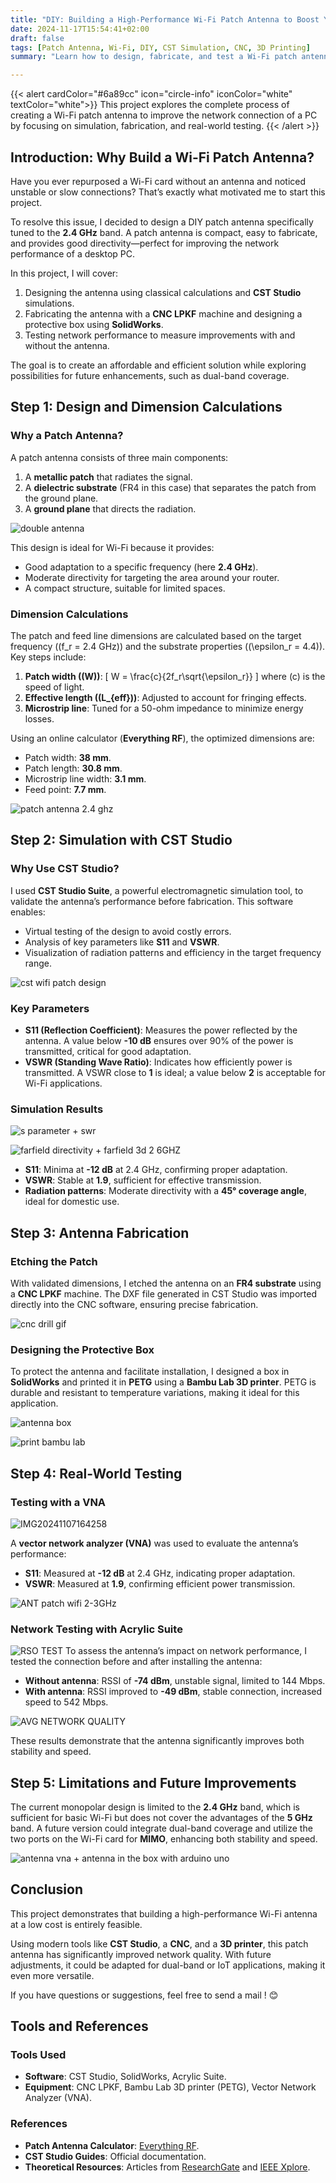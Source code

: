 ```yaml
---
title: "DIY: Building a High-Performance Wi-Fi Patch Antenna to Boost Your Connection"
date: 2024-11-17T15:54:41+02:00
draft: false
tags: [Patch Antenna, Wi-Fi, DIY, CST Simulation, CNC, 3D Printing]
summary: "Learn how to design, fabricate, and test a Wi-Fi patch antenna to significantly improve the signal quality of a card without an antenna."

---
```


{{< alert cardColor="#6a89cc" icon="circle-info" iconColor="white" textColor="white">}}
This project explores the complete process of creating a Wi-Fi patch antenna to improve the network connection of a PC by focusing on simulation, fabrication, and real-world testing.
{{< /alert >}}

## Introduction: Why Build a Wi-Fi Patch Antenna?

Have you ever repurposed a Wi-Fi card without an antenna and noticed unstable or slow connections? That’s exactly what motivated me to start this project.

To resolve this issue, I decided to design a DIY patch antenna specifically tuned to the **2.4 GHz** band. A patch antenna is compact, easy to fabricate, and provides good directivity—perfect for improving the network performance of a desktop PC.

In this project, I will cover:
1. Designing the antenna using classical calculations and **CST Studio** simulations.
2. Fabricating the antenna with a **CNC LPKF** machine and designing a protective box using **SolidWorks**.
3. Testing network performance to measure improvements with and without the antenna.

The goal is to create an affordable and efficient solution while exploring possibilities for future enhancements, such as dual-band coverage.

## Step 1: Design and Dimension Calculations

### Why a Patch Antenna?
A patch antenna consists of three main components:
1. A **metallic patch** that radiates the signal.
2. A **dielectric substrate** (FR4 in this case) that separates the patch from the ground plane.
3. A **ground plane** that directs the radiation.

![double antenna](https://github.com/user-attachments/assets/4f27e270-db87-4794-860c-d75a7bf3b09e "comparison of a Wikipedia patch antenna image (left) and a custom-built patch antenna designed and fabricated by me (right)")

This design is ideal for Wi-Fi because it provides:
- Good adaptation to a specific frequency (here **2.4 GHz**).
- Moderate directivity for targeting the area around your router.
- A compact structure, suitable for limited spaces.

### Dimension Calculations
The patch and feed line dimensions are calculated based on the target frequency (\(f_r = 2.4 GHz\)) and the substrate properties (\(\epsilon_r = 4.4\)). Key steps include:
1. **Patch width (\(W\))**:
   \[
   W = \frac{c}{2f_r\sqrt{\epsilon_r}}
   \]
   where \(c\) is the speed of light.
2. **Effective length (\(L_{eff}\))**: Adjusted to account for fringing effects.
3. **Microstrip line**: Tuned for a 50-ohm impedance to minimize energy losses.

Using an online calculator (**Everything RF**), the optimized dimensions are:
- Patch width: **38 mm**.
- Patch length: **30.8 mm**.
- Microstrip line width: **3.1 mm**.
- Feed point: **7.7 mm**.

![patch antenna 2.4 ghz](https://github.com/user-attachments/assets/3ad1b21b-a733-4528-9923-a2f6367d259b "calculated patch dimensions used for the design")

## Step 2: Simulation with CST Studio

### Why Use CST Studio?
I used **CST Studio Suite**, a powerful electromagnetic simulation tool, to validate the antenna’s performance before fabrication. This software enables:
- Virtual testing of the design to avoid costly errors.
- Analysis of key parameters like **S11** and **VSWR**.
- Visualization of radiation patterns and efficiency in the target frequency range.

![cst wifi patch design](https://github.com/user-attachments/assets/58754c96-c20b-4f78-be8b-43b97db409dc "antenna design in CST Studio")


### Key Parameters
- **S11 (Reflection Coefficient)**: Measures the power reflected by the antenna. A value below **-10 dB** ensures over 90% of the power is transmitted, critical for good adaptation.
- **VSWR (Standing Wave Ratio)**: Indicates how efficiently power is transmitted. A VSWR close to **1** is ideal; a value below **2** is acceptable for Wi-Fi applications.

### Simulation Results

![s parameter + swr](https://github.com/user-attachments/assets/645183ef-bca9-46cc-97fe-3bc0f9626d37 "S11 Parameter and VSWR")

![farfield directivity + farfield 3d 2 6GHZ](https://github.com/user-attachments/assets/379ced92-0a56-4c98-8bd0-28e02051fae1 "Farfield and directivity of the antenna")

- **S11**: Minima at **-12 dB** at 2.4 GHz, confirming proper adaptation.
- **VSWR**: Stable at **1.9**, sufficient for effective transmission.
- **Radiation patterns**: Moderate directivity with a **45° coverage angle**, ideal for domestic use.

## Step 3: Antenna Fabrication

### Etching the Patch
With validated dimensions, I etched the antenna on an **FR4 substrate** using a **CNC LPKF** machine. The DXF file generated in CST Studio was imported directly into the CNC software, ensuring precise fabrication.

![cnc drill gif](https://github.com/user-attachments/assets/451c2532-e962-4d03-8beb-56afa2d6739f "CNC engraving a patch antenna design on FR4")

### Designing the Protective Box
To protect the antenna and facilitate installation, I designed a box in **SolidWorks** and printed it in **PETG** using a **Bambu Lab 3D printer**. PETG is durable and resistant to temperature variations, making it ideal for this application.

![antenna box](https://github.com/user-attachments/assets/42ef3064-958c-419b-848c-95f2a5932744 "Design of the box in Solidwork")

![print bambu lab](https://github.com/user-attachments/assets/33621b8e-d0fd-4920-ad2d-ed3ab73d8ab4 "Printing the box")

## Step 4: Real-World Testing

### Testing with a VNA

![IMG20241107164258](https://github.com/user-attachments/assets/ac704a26-89b2-427c-aedc-9e261a42d7f5)

A **vector network analyzer (VNA)** was used to evaluate the antenna’s performance:
- **S11**: Measured at **-12 dB** at 2.4 GHz, indicating proper adaptation.
- **VSWR**: Measured at **1.9**, confirming efficient power transmission.

![ANT patch wifi 2-3GHz](https://github.com/user-attachments/assets/9d139cc8-34d2-4158-8edc-a28b0c59f624 "VNA S11 result")

### Network Testing with Acrylic Suite
![RSO TEST](https://github.com/user-attachments/assets/2491e64b-1c14-4ad1-93db-134a8c985760)
To assess the antenna’s impact on network performance, I tested the connection before and after installing the antenna:
- **Without antenna**: RSSI of **-74 dBm**, unstable signal, limited to 144 Mbps.
- **With antenna**: RSSI improved to **-49 dBm**, stable connection, increased speed to 542 Mbps.

![AVG NETWORK QUALITY](https://github.com/user-attachments/assets/8d700f4d-7b73-45bb-bf8b-0b600d1d7083 "A comparison image showing network quality metrics without and with the antenna")

These results demonstrate that the antenna significantly improves both stability and speed.

## Step 5: Limitations and Future Improvements

The current monopolar design is limited to the **2.4 GHz** band, which is sufficient for basic Wi-Fi but does not cover the advantages of the **5 GHz** band. A future version could integrate dual-band coverage and utilize the two ports on the Wi-Fi card for **MIMO**, enhancing both stability and speed.

![antenna vna + antenna in the box with arduino uno](https://github.com/user-attachments/assets/1e201b4d-a57b-4bff-8f6a-29cb6ef7c4b6 "A side-by-side comparison of two photos: one showing the antenna without its enclosure and another with the antenna in its enclosure, alongside an Arduino for scale.")


## Conclusion

This project demonstrates that building a high-performance Wi-Fi antenna at a low cost is entirely feasible.

Using modern tools like **CST Studio**, a **CNC**, and a **3D printer**, this patch antenna has significantly improved network quality. With future adjustments, it could be adapted for dual-band or IoT applications, making it even more versatile.

If you have questions or suggestions, feel free to send a mail ! 😊

## Tools and References

### Tools Used
- **Software**: CST Studio, SolidWorks, Acrylic Suite.
- **Equipment**: CNC LPKF, Bambu Lab 3D printer (PETG), Vector Network Analyzer (VNA).

### References
- **Patch Antenna Calculator**: [Everything RF](https://www.everythingrf.com/tools/microstrip-patch-antenna-calculator).
- **CST Studio Guides**: Official documentation.
- **Theoretical Resources**: Articles from [ResearchGate](https://www.researchgate.net) and [IEEE Xplore](https://ieeexplore.ieee.org).
